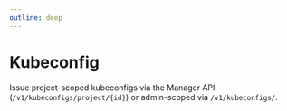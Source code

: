 ```yaml
---
outline: deep
---
```


# Kubeconfig

Issue project-scoped kubeconfigs via the Manager API (`/v1/kubeconfigs/project/{id}`) or admin-scoped via `/v1/kubeconfigs/`.

